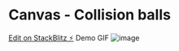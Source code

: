 # Canvas - Collision balls

[Edit on StackBlitz ⚡️](https://stackblitz.com/edit/js-ecjrxq)
Demo GIF
![image](https://imgur.com/MdIpW98)

